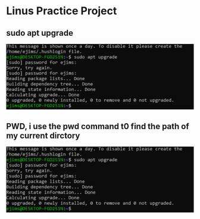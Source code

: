 # Linus Practice Project

## sudo apt upgrade

![Alt text](Images/Snipaste_2023-11-29_11-03-17.png)

## PWD, i use the pwd command t0 find the path of my current dirctory

![](Images/Snipaste_2023-11-29_11-03-17.png)



